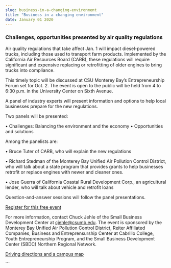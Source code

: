 ```yaml
---
slug: business-in-a-changing-environment
title: "Business in a changing environment"
date: January 01 2020
---
```


 
<h3>Challenges, opportunities presented by air quality regulations</h3>
<p>
  Air quality regulations that take affect Jan. 1 will impact diesel-powered
  trucks, including those used to transport farm products. Implemented by the
  California Air Resources Board (CARB), these regulations will require
  significant and expensive replacing or retrofitting of older engines to bring
  trucks into compliance.
</p>
<p>
  This timely topic will be discussed at CSU Monterey Bay’s Entrepreneurship
  Forum set for Oct. 2. The event is open to the public will be held from 4 to
  6:30 p.m. in the University Center on Sixth Avenue.
</p>
<p>
  A panel of industry experts will present information and options to help local
  businesses prepare for the new regulations.
</p>
<p>Two panels will be presented:</p>
<p>
  • Challenges: Balancing the environment and the economy • Opportunities and
  solutions
</p>
<p>Among the panelists are:</p>
<p>• Bruce Tuter of CARB, who will explain the new regulations</p>
<p>
  • Richard Stedman of the Monterey Bay Unified Air Pollution Control District,
  who will talk about a state program that provides grants to help businesses
  retrofit or replace engines with newer and cleaner ones.
</p>
<p>
  • Jose Guerra of California Coastal Rural Development Corp., an agricultural
  lender, who will talk about vehicle and retrofit loans
</p>
<p>Question-and-answer sessions will follow the panel presentations.</p>
<p>
  <a href="https://carbpanel.eventbrite.com/">Register for this free event</a>
</p>
<p>
  For more information, contact Chuck Jehle of the Small Business Development
  Center at
  <a
    href="&#x6d;&#97;&#x69;&#x6c;&#116;&#x6f;&#58;&#99;&#x6a;&#101;&#104;&#x6c;&#101;&#64;&#x63;&#115;u&#x6d;&#98;&#x2e;&#x65;&#100;&#x75;"
    >cjehle@csumb.edu</a
  >. The event is sponsored by the Monterey Bay Unified Air Pollution Control
  District, Reiter Affiliated Companies, Business and Entreprensurship Center at
  Cabrillo College, Youth Entrepreneurship Program, and the Small Business
  Development Center (SBDC) Northern Regional Network.
</p>
<p><a href="https://csumb.edu/maps">Driving directions and a campus map</a></p>
```

